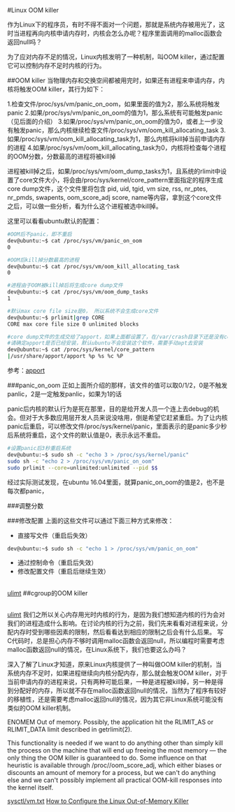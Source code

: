 #Linux OOM killer

作为Linux下的程序员，有时不得不面对一个问题，那就是系统内存被用光了，这时当进程再向内核申请内存时，内核会怎么办呢？程序里面调用的malloc函数会返回null吗？

为了应对内存不足的情况，Linux内核发明了一种机制，叫OOM killer，通过配置它可以控制内存不足时内核的行为。

##OOM killer
当物理内存和交换空间都被用完时，如果还有进程来申请内存，内核将触发OOM killer，其行为如下：

1.检查文件/proc/sys/vm/panic_on_oom，如果里面的值为2，那么系统将触发panic
2.如果/proc/sys/vm/panic_on_oom的值为1，那么系统有可能触发panic（见后面的介绍）
3.如果/proc/sys/vm/panic_on_oom的值为0，或者上一步没有触发panic，那么内核继续检查文件/proc/sys/vm/oom_kill_allocating_task
3.如果/proc/sys/vm/oom_kill_allocating_task为1，那么内核将kill掉当前申请内存的进程
4.如果/proc/sys/vm/oom_kill_allocating_task为0，内核将检查每个进程的OOM分数，分数最高的进程将被kill掉

进程被kill掉之后，如果/proc/sys/vm/oom_dump_tasks为1，且系统的rlimit中设置了core文件大小，将会由/proc/sys/kernel/core_pattern里面指定的程序生成core dump文件，这个文件里将包含
pid, uid, tgid, vm size, rss, nr_ptes, nr_pmds, swapents, oom_score_adj
score, name等内容，拿到这个core文件之后，可以做一些分析，看为什么这个进程被选中kill掉。

这里可以看看ubuntu默认的配置：
```bash
#OOM后不panic，即不重启
dev@ubuntu:~$ cat /proc/sys/vm/panic_on_oom
0

#OOM后kill掉分数最高的进程
dev@ubuntu:~$ cat /proc/sys/vm/oom_kill_allocating_task
0

#进程由于OOM被kill掉后将生成core dump文件
dev@ubuntu:~$ cat /proc/sys/vm/oom_dump_tasks
1

#默认max core file size是0， 所以系统不会生成core文件
dev@ubuntu:~$ prlimit|grep CORE
CORE max core file size 0 unlimited blocks

#core dump文件的生成交给了apport，如果上面都设置了，在/var/crash目录下还是没有core文件，
#请确定apport是否已经安装，默认ubuntu不会安装这个软件，需要手动apt去安装
dev@ubuntu:~$ cat /proc/sys/kernel/core_pattern
|/usr/share/apport/apport %p %s %c %P
```
参考：[apport](https://wiki.ubuntu.com/Apport)

###panic_on_oom
正如上面所介绍的那样，该文件的值可以取0/1/2，0是不触发panlic，2是一定触发panlic，如果为1的话

panic后内核的默认行为是死在那里，目的是给开发人员一个连上去debug的机会。但对于大多数应用层开发人员来说没啥用，倒是希望它赶紧重启。为了让内核panic后重启，可以修改文件/proc/sys/kernel/panic，里面表示的是panic多少秒后系统将重启，这个文件的默认值是0，表示永远不重启。
```bash
#设置panic后3秒重启系统
dev@ubuntu:~$ sudo sh -c "echo 3 > /proc/sys/kernel/panic"
sudo sh -c "echo 2 > /proc/sys/vm/panic_on_oom"
sudo prlimit --core=unlimited:unlimited --pid $$
```

经过实际测试发现，在ubuntu 16.04里面，就算panic_on_oom的值是2，也不是每次都panic，

###调整分数

###修改配置
上面的这些文件可以通过下面三种方式来修改：
* 直接写文件（重启后失效）
```bash
dev@ubuntu:~$ sudo sh -c "echo 1 > /proc/sys/vm/panic_on_oom"
```
* 通过控制命令（重启后失效）
* 修改配置文件（重启后继续生效）

##
[ulimt](http://man7.org/linux/man-pages/man3/ulimit.3.html)
##cgroup的OOM killer

##
[ulimt](http://man7.org/linux/man-pages/man3/ulimit.3.html)
我们之所以关心内存用光时内核的行为，是因为我们想知道内核的行为会对我们的进程造成什么影响。在讨论内核的行为之前，我们先来看看对进程来说，分配内存时受到哪些因素的限制，然后看看达到相应的限制之后会有什么后果。
写C代码时，总是担心内存不够时调用malloc函数会返回null，所以编程时需要考虑malloc函数返回null的情况，在Linux系统下，我们也要这么办吗？

深入了解了Linux才知道，原来Linux内核提供了一种叫做OOM killer的机制，当系统内存不足时，如果进程继续向内核分配内存，那么就会触发OOM killer，对于当前申请内存的进程来说，只有两种可能后果，一种是进程被kill掉，另一种是得到分配好的内存，所以就不存在malloc函数返回null的情况，当然为了程序有较好的移植性，还是需要考虑malloc返回null的情况，因为其它非Linux系统可能没有类似的OOM killer机制。

ENOMEM Out of memory. Possibly, the application hit the RLIMIT_AS or RLIMIT_DATA limit described in getrlimit(2).

This functionality is needed if we want to do anything other than simply kill the process on the machine that will end up freeing the most memory — the only thing the OOM killer is guaranteed to do. Some influence on that heuristic is available through /proc/<pid>/oom_score_adj, which either biases or discounts an amount of memory for a process, but we can't do anything else and we can't possibly implement all practical OOM-kill responses into the kernel itself.

[sysctl/vm.txt](https://www.kernel.org/doc/Documentation/sysctl/vm.txt)
[How to Configure the Linux Out-of-Memory Killer](http://www.oracle.com/technetwork/articles/servers-storage-dev/oom-killer-1911807.html)